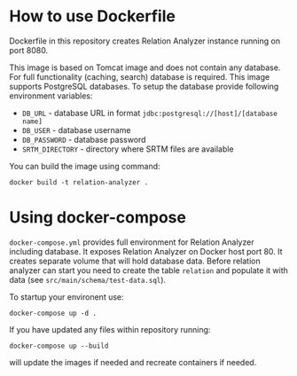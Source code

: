 # How to use Dockerfile

Dockerfile in this repository creates Relation Analyzer instance running on port
8080.

This image is based on Tomcat image and does not contain any database. For full
functionality (caching, search) database is required. This image supports
PostgreSQL databases. To setup the database provide following environment
variables:
* `DB_URL` - database URL in format `jdbc:postgresql://[host]/[database name]`
* `DB_USER` - database username
* `DB_PASSWORD` - database password
* `SRTM_DIRECTORY` - directory where SRTM files are available


You can build the image using command:
```
docker build -t relation-analyzer .
```

# Using docker-compose
`docker-compose.yml` provides full environment for Relation Analyzer including
database. It exposes Relation Analyzer on Docker host port 80. It creates
separate volume that will hold database data. Before relation analyzer can
start you need to create the table `relation` and populate it with data (see
`src/main/schema/test-data.sql`).

To startup your environent use:
```
docker-compose up -d .
```

If you have updated any files within repository running:
```
docker-compose up --build
```
will update the images if needed and recreate containers if needed.
